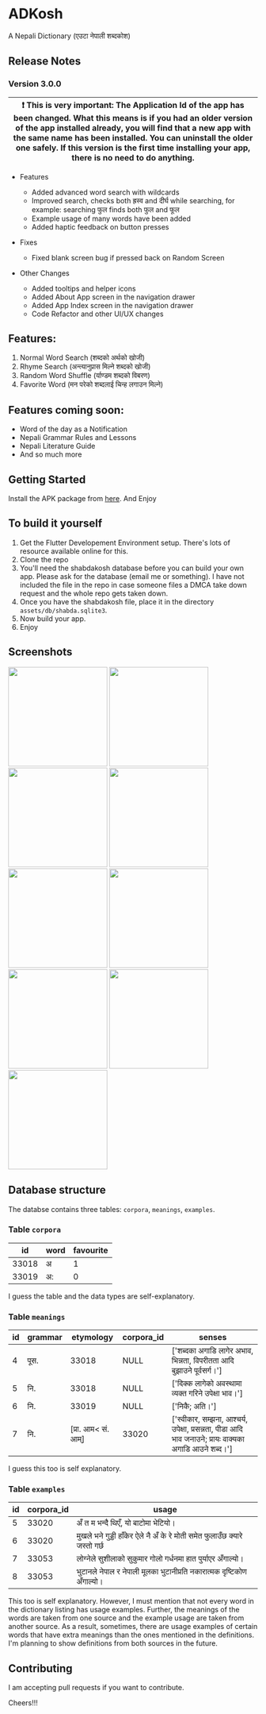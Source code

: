 # ADKosh
A Nepali Dictionary (एउटा नेपाली शब्दकोश)

## Release Notes
### Version 3.0.0

| :exclamation:  This is very important: The Application Id of the app has been changed. What this means is if you had an older version of the app installed already, you will find that a new app with the same name has been installed. You can uninstall the older one safely. If this version is the first time installing your app, there is no need to do anything.   |
|-----------------------------------------|


* Features
    - Added advanced word search with wildcards
    - Improved search, checks both ह्रस्व and दीर्घ while searching, for example: searching फुल finds both फुल and फूल
    - Example usage of many words have been added
    - Added haptic feedback on button presses
* Fixes
    - Fixed blank screen bug if pressed back on Random Screen

* Other Changes
    - Added tooltips and helper icons
    - Added About App screen in the navigation drawer
    - Added App Index screen in the navigation drawer
    - Code Refactor and other UI/UX changes

## Features:
1. Normal Word Search (शब्दको अर्थको खोजी)
2. Rhyme Search (अन्त्यानुप्रास मिल्ने शब्दको खोजी)
3. Random Word Shuffle (र्याण्डम शब्दको विबरण)
4. Favorite Word (मन परेको शब्दलाई चिन्ह लगाउन मिल्ने)

## Features coming soon:
* Word of the day as a Notification
* Nepali Grammar Rules and Lessons
* Nepali Literature Guide
* And so much more

## Getting Started
Install the APK package from [here](https://www.anupamdahal.com.np/tech). And Enjoy

## To build it yourself
1. Get the Flutter Developement Environment setup. There's lots of resource available online for this.
2. Clone the repo
3. You'll need the shabdakosh database before you can build your own app. Please ask for the database (email me or something). I have not included the file in the repo in case someone files a DMCA take down request and the whole repo gets taken down.
4. Once you have the shabdakosh file, place it in the directory `assets/db/shabda.sqlite3`.
5. Now build your app. 
6. Enjoy

## Screenshots
<img src='screenshots/01.jpg' width="200px"> <img src='screenshots/02.jpg' width="200px"> <img src='screenshots/03.jpg' width="200px">
<img src='screenshots/04.jpg' width="200px"> <img src='screenshots/05.jpg' width="200px"> <img src='screenshots/06.jpg' width="200px">
<img src='screenshots/07.jpg' width="200px"> <img src='screenshots/08.jpg' width="200px"> <img src='screenshots/09.jpg' width="200px">

## Database structure
The databse contains three tables: `corpora`, `meanings`, `examples`.

### Table `corpora`
| id | word | favourite |
| ------ | ------ | ------ |
| 33018 |	अ	|  1  |
| 33019 |	अ:	|  0  |

I guess the table and the data types are self-explanatory.

### Table `meanings`
| id | grammar | etymology | corpora_id | senses |
| -- | ------- | --------- | ---------- | ------ |
| 4 | पूस. | 33018 | NULL | ['शब्दका अगाडि लागेर अभाव, भिन्नता, विपरीतता आदि बुझाउने पूर्वसर्ग।'] |
| 5 | नि.| 33018 | NULL | ['दिक्क लागेको अवस्थामा व्यक्त गरिने उपेक्षा भाव।'] |
| 6 | नि.| 33019 | NULL | ['निकै; अति।'] |
| 7 | नि.| [प्रा. आम< सं. आम्] | 33020 | ['स्वीकार, सम्झना, आश्चर्य, उपेक्षा, प्रसन्नता, पीडा आदि भाव जनाउने; प्रायः वाक्यका अगाडि आउने शब्द।'] |

I guess this too is self explanatory.

### Table `examples`
| id | corpora_id | usage |
|----|------------|-------|
| 5	| 33020 |	अँ त म भन्दै थिएँ, यो बाटोमा भेटियो। |
| 6	| 33020 |	मुखले भने गुड्डी हाँकेर ऐले नै अँ के रे मोती समेत फुलाउँछ क्यारे जस्तो गर्छ |
| 7	| 33053 |	लोग्नेले सुशीलाको सुकुमार गोलो गर्धनमा हात पुर्याएर अँगाल्यो। |
| 8	| 33053 |	भुटानले नेपाल र नेपाली मूलका भुटानीप्रति नकारात्मक दृष्टिकोण अँगाल्यो। |

This too is self explanatory. However, I must mention that not every word in the dictionary listing has usage examples. Further, the meanings of the words are taken from one source and the example usage are taken from another source. As a result, sometimes, there are usage examples of certain words that have extra meanings than the ones mentioned in the definitions. I'm planning to show definitions from both sources in the future. 

## Contributing
I am accepting pull requests if you want to contribute.

Cheers!!!
